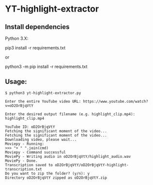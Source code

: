 # YT-highlight-extractor

## Install dependencies

Python 3.X:

pip3 install -r requirements.txt

or

python3 -m pip install -r requirements.txt

## Usage:
`$ python3 yt-highlight-extractor.py`

`Enter the entire YouTube video URL: https://www.youtube.com/watch?v=oD2OrBjqVtY`

`Enter the desired output filename (e.g. highlight_clip.mp4): highlight_clip.mp4`

```
YouTube ID: oD2OrBjqVtY
Fetching the significant moment of the video...
Fetching the significant moment of the video...
Downloading video, please wait...
Moviepy - Running:
>>> "+ " ".join(cmd)
Moviepy - Command successful
MoviePy - Writing audio in oD2OrBjqVtY/highlight_audio.wav
MoviePy - Done.
Transcription saved to oD2OrBjqVtY/oD2OrBjqVtY-highlight-transcription.txt
Do you want to zip the folder? (y/n): y
Directory oD2OrBjqVtY zipped as oD2OrBjqVtY.zip
```
